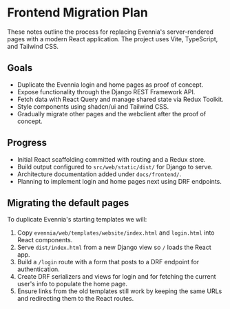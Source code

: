 # Frontend Migration Plan

These notes outline the process for replacing Evennia's server-rendered pages with a modern React application. The project uses Vite, TypeScript, and Tailwind CSS.

## Goals

- Duplicate the Evennia login and home pages as proof of concept.
- Expose functionality through the Django REST Framework API.
- Fetch data with React Query and manage shared state via Redux Toolkit.
- Style components using shadcn/ui and Tailwind CSS.
- Gradually migrate other pages and the webclient after the proof of concept.

## Progress

- Initial React scaffolding committed with routing and a Redux store.
- Build output configured to `src/web/static/dist/` for Django to serve.
- Architecture documentation added under `docs/frontend/`.
- Planning to implement login and home pages next using DRF endpoints.

## Migrating the default pages

To duplicate Evennia's starting templates we will:

1. Copy `evennia/web/templates/website/index.html` and `login.html` into React components.
2. Serve `dist/index.html` from a new Django view so `/` loads the React app.
3. Build a `/login` route with a form that posts to a DRF endpoint for authentication.
4. Create DRF serializers and views for login and for fetching the current user's info to populate the home page.
5. Ensure links from the old templates still work by keeping the same URLs and redirecting them to the React routes.
